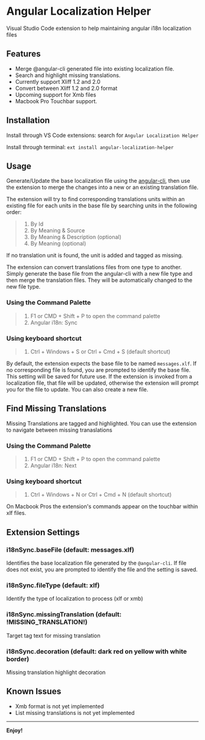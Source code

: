 # Angular Localization Helper

Visual Studio Code extension to help maintaining angular i18n localization files

## Features

* Merge @angular-cli generated file into existing localization file.
* Search and highlight missing translations.
* Currently support Xliff 1.2 and 2.0
* Convert between Xliff 1.2 and 2.0 format
* Upcoming support for Xmb files
* Macbook Pro Touchbar support.

## Installation

Install through VS Code extensions: search for `Angular Localization Helper`

Install through terminal: `ext install angular-localization-helper`

## Usage

Generate/Update the base localization file using the [angular-cli](https://angular.io/guide/i18n), then use the extension to merge the changes into a new or an existing translation file.

The extension will try to find corresponding translations units within an existing file for each units in the base file by searching units in the following order:

> 1.  By Id
> 2.  By Meaning & Source
> 3.  By Meaning & Description (optional)
> 4.  By Meaning (optional)

If no translation unit is found, the unit is added and tagged as missing.

The extension can convert translations files from one type to another. Simply generate the base file from the angular-cli with a new file type and then merge the translation files. They will be automatically changed to the new file type.

### Using the Command Palette

> 1.  F1 or CMD + Shift + P to open the command palette
> 2.  Angular i18n: Sync

### Using keyboard shortcut

> 1.  Ctrl + Windows + S or Ctrl + Cmd + S (default shortcut)

By default, the extension expects the base file to be named `messages.xlf`. If no corresponding file is found, you are prompted to identify the base file. This setting will be saved for future use. If the extension is invoked from a localization file, that file will be updated, otherwise the extension will prompt you for the file to update. You can also create a new file.

## Find Missing Translations

Missing Translations are tagged and highlighted. You can use the extension to navigate between missing tranaslations

### Using the Command Palette

> 1.  F1 or CMD + Shift + P to open the command palette
> 2.  Angular i18n: Next

### Using keyboard shortcut

> 1.  Ctrl + Windows + N or Ctrl + Cmd + N (default shortcut)

On Macbook Pros the extension's commands appear on the touchbar within xlf files.

## Extension Settings

### i18nSync.baseFile (default: messages.xlf)

Identifies the base localization file generated by the `@angular-cli`. If file does not exist, you are prompted to identify the file and the setting is saved.

### i18nSync.fileType (default: xlf)

Identify the type of localization to process (xlf or xmb)

### i18nSync.missingTranslation (default: !MISSING_TRANSLATION!)

Target tag text for missing translation

### i18nSync.decoration (default: dark red on yellow with white border)

Missing translation highlight decoration

## Known Issues

* Xmb format is not yet implemented
* List missing translations is not yet implemented

---

**Enjoy!**
